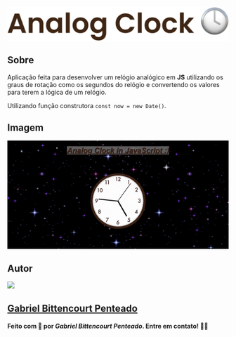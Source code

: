 <div align="center">
  <img src=".github/../../.github/Day2-img/title-day2.svg">
</div>

## Sobre
Aplicação feita para desenvolver um relógio analógico em **JS** utilizando os graus de rotação como os segundos do relógio e convertendo os valores para terem a lógica de um relógio.

Utilizando função construtora `const now = new Date()`.

## Imagem
<div align="center">
  <img src=".github/../../.github/Day2-img/day2.gif" width="800">
</div>

## Autor
<img src="https://unavatar.now.sh/github/gabrlcj" width="175" />

## [Gabriel Bittencourt Penteado](https://www.linkedin.com/in/gabriel-bittencourt-penteado/)

#### Feito com 🤎 por *Gabriel Bittencourt Penteado*. Entre em contato! 👋🏽
